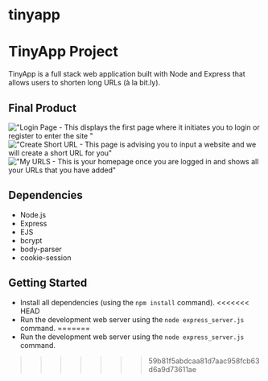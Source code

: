 # tinyapp

# TinyApp Project

TinyApp is a full stack web application built with Node and Express that allows users to shorten long URLs (à la bit.ly).

## Final Product

!["Login Page - This displays the first page where it initiates you to login or register to enter the site "](#)
!["Create Short URL - This page is advising you to input a website and we will create a short URL for you"](#)
!["My URLS - This is your homepage once you are logged in and shows all your URLs that you have added"](#)

## Dependencies

- Node.js
- Express
- EJS
- bcrypt
- body-parser
- cookie-session

## Getting Started

- Install all dependencies (using the `npm install` command).
<<<<<<< HEAD
- Run the development web server using the `node express_server.js` command.
=======
- Run the development web server using the `node express_server.js` command.
>>>>>>> 59b81f5abdcaa81d7aac958fcb63d6a9d73611ae
